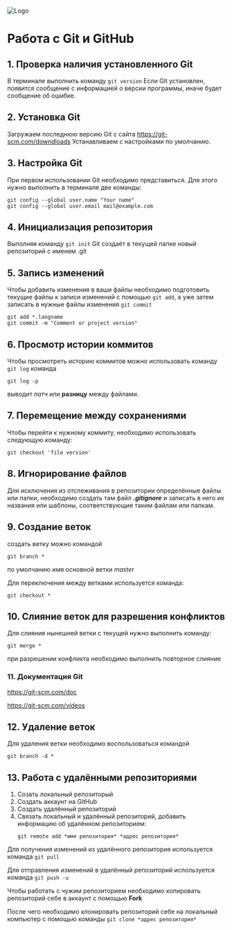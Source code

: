 ![Logo](Git-Logo-2Color.png)
# Работа с Git и GitHub
## 1. Проверка наличия установленного Git
В терминале выполнить команду `git version` 
Если Git установлен, появится сообщение с информацией о версии программы, иначе будет сообщение об ошибке.
## 2. Установка Git
Загружаем последнюю версию Git с сайта 
https://git-scm.com/downdloads
Устанавливаем с настройками по умолчанию.
## 3. Настройка Git
При первом использовании Git необходимо представиться. Для этого нужно выполнить в терминале две команды:
```
git config --global user.name "Your name"
git config --global user.email mail@example.com
```
## 4. Инициализация репозитория
Выполняя команду `git init` Git создаёт в текущей папке новый репозиторий с именем .git

## 5. Запись изменений
Чтобы добавить изменения в ваши файлы необходимо подготовить текущие файлы к записи изменений с помощью `git add`, а уже затем записать в нужные файлы изменения `git commit`
```
git add *.langname
git commit -m "Comment or project version"
```
## 6. Просмотр истории коммитов
Чтобы просмотреть историю коммитов можно использовать команду `git log` 
команда 
```
git log -p 
```
выводит *патч* или **разницу** между файлами.


## 7. Перемещение между сохранениями
Чтобы перейти к нужному коммиту, необходимо использовать следующую команду:
``` 
git checkout 'file version'
```

## 8. Игнорирование файлов
Для исключения из отслеживания в репозитории определённые файлы или папки, необходимо создать там файл ***.gitignore*** и записать в него их названия или шаблоны, соответствующие таким файлам или папкам. 

## 9. Создание веток
создать ветку можно командой 
```
git branch *
```
 по умолчанию имя основной ветки *master*
 
Для переключения между ветками используется команда: 
```
git checkout *
```
## 10. Слияние веток для разрешения конфликтов
Для слияния нынешней ветки с текущей нужно выполнить команду:
```
git merge *
```
при разрешении конфликта необходимо выполнить повторное слияние

### 11. Документация Git
https://git-scm.com/doc

https://git-scm.com/videos


## 12. Удаление веток
Для удаления ветки необходимо воспользоваться командой
```
git branch -d *
```
## 13. Работа с удалёнными репозиториями
1. Созать локальный репозиторый
2. Создать аккаунт на GitHub
3. Создать удалённый репозиторий
4. Связать локальный и удалённый репозиторий, добавить информацию об удалённом репозиторием:
   ```
   git remote add *имя репозитория* *адрес репозитория*
   ```
   
Для получения изменений из удалённого репозитория используется команда `git pull`

 Для отправления изменений в удалённый репозиторий используется команда `git push -u`

 Чтобы работать с чужим репозиторием необходимо копировать репозиторий себе в аккаунт с помощью **Fork**

 После чего необходимо клонировать репозиторий себе на локальный компьютер с помощью команды `git clone *адрес репозитория*`

 